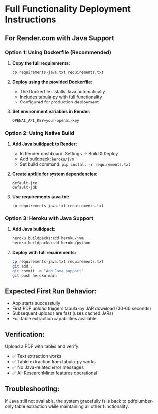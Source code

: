 # Full Functionality Deployment Instructions

## For Render.com with Java Support

### Option 1: Using Dockerfile (Recommended)
1. **Copy the full requirements:**
   ```bash
   cp requirements-java.txt requirements.txt
   ```

2. **Deploy using the provided Dockerfile:**
   - The Dockerfile installs Java automatically
   - Includes tabula-py with full functionality
   - Configured for production deployment

3. **Set environment variables in Render:**
   ```
   OPENAI_API_KEY=your-openai-key
   ```

### Option 2: Using Native Build
1. **Add Java buildpack to Render:**
   - In Render dashboard: Settings → Build & Deploy
   - Add buildpack: `heroku/jvm`
   - Set build command: `pip install -r requirements.txt`

2. **Create aptfile for system dependencies:**
   ```
   default-jre
   default-jdk
   ```

3. **Use requirements-java.txt:**
   ```bash
   cp requirements-java.txt requirements.txt
   ```

### Option 3: Heroku with Java Support
1. **Add Java buildpack:**
   ```bash
   heroku buildpacks:add heroku/jvm
   heroku buildpacks:add heroku/python
   ```

2. **Deploy with full requirements:**
   ```bash
   cp requirements-java.txt requirements.txt
   git add .
   git commit -m "Add Java support"
   git push heroku main
   ```

## Expected First Run Behavior:
- App starts successfully
- First PDF upload triggers tabula-py JAR download (30-60 seconds)
- Subsequent uploads are fast (uses cached JARs)
- Full table extraction capabilities available

## Verification:
Upload a PDF with tables and verify:
- ✅ Text extraction works
- ✅ Table extraction from tabula-py works
- ✅ No Java-related error messages
- ✅ All ResearchMiner features operational

## Troubleshooting:
If Java still not available, the system gracefully falls back to pdfplumber-only table extraction while maintaining all other functionality.